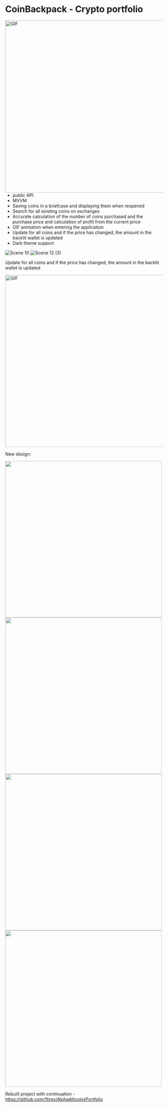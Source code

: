 # CoinBackpack - Crypto portfolio 
<img align="right" alt="GIF" src="https://user-images.githubusercontent.com/108235206/210058001-3178f740-a664-4fdd-a458-f03f9fdb13e8.gif" height="550" />

- public API
- MVVM
- Saving coins in a briefcase and displaying them when reopened
- Search for all existing coins on exchanges
- Accurate calculation of the number of coins purchased and the purchase price and calculation of profit from the current price
- GIF animation when entering the application
- Update for all coins and if the price has changed, the amount in the backlit wallet is updated
- Dark theme support


![Scene 10](https://user-images.githubusercontent.com/108235206/210016556-6af69c6d-d862-418d-9d83-5ac95f6c1ab0.png)
![Scene 12 (3)](https://user-images.githubusercontent.com/108235206/210016559-07dc2f8a-6d2f-42bd-9f84-c4fbda2594e2.png)

Update for all coins and if the price has changed, the amount in the backlit wallet is updated

<img alt="GIF" src="https://user-images.githubusercontent.com/108235206/214097015-20eef952-92e2-4ba6-aa48-0307f0f09901.gif" height="550" />

New design:

<code><img height="500" src="https://user-images.githubusercontent.com/108235206/214099500-bcaee8fe-88f7-40bf-9807-7b2b6be854dd.png"></code>
<code><img height="500" src="https://user-images.githubusercontent.com/108235206/214099510-57836c9e-37dc-45bb-afbc-8e1fdd5f0da0.png"></code>
<code><img height="500" src="https://user-images.githubusercontent.com/108235206/214099513-57eb30a8-407e-44c2-9b0f-dee1695b09b5.png"></code>
<code><img height="500" src="https://user-images.githubusercontent.com/108235206/214099521-7a668780-d151-44b6-bec8-0c4857c31bc9.png"></code>

Rebuilt project with continuation - https://github.com/1tirex/AlphaAltcoinsPortfolio
